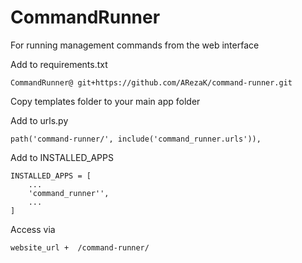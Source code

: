 # CommandRunner
For running management commands from the web interface

Add to requirements.txt
```
CommandRunner@ git+https://github.com/ARezaK/command-runner.git
```

Copy templates folder to your main app folder


Add to urls.py
```
path('command-runner/', include('command_runner.urls')),
```

Add to INSTALLED_APPS
```
INSTALLED_APPS = [
    ...
    'command_runner'',
    ...
]
```

Access via

```
website_url +  /command-runner/
```
